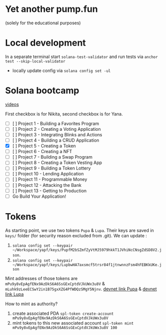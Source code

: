 # Yet another pump.fun

(solely for the educational purposes)

# Local development
In a separate terminal start `solana-test-validator` and run tests via `anchor test --skip-local-validator`
+ locally update config via `solana config set -ul`

# Solana bootcamp
[videos](https://www.youtube.com/watch?v=amAq-WHAFs8)

First checkbox is for Nikita, second checkbox is for Yana.
+ [ ] [ ] Project 1 - Building a Favorites Program
+ [ ] [ ] Project 2 - Creating a Voting Application
+ [ ] [ ] Project 3 - Integrating Blinks and Actions
+ [ ] [ ] Project 4 - Building a CRUD Application
+ [X] [ ] Project 5 - Creating a Token
+ [ ] [ ] Project 6 - Creating a NFT
+ [ ] [ ] Project 7 - Building a Swap Program
+ [ ] [ ] Project 8 - Creating a Token Vesting App
+ [ ] [ ] Project 9 - Building a Token Lottery
+ [ ] [ ] Project 10 - Lending Application
+ [ ] [ ] Project 11 - Programmable Money
+ [ ] [ ] Project 12 - Attacking the Bank
+ [ ] [ ] Project 13 - Getting to Production
+ [ ] Go Build Your Application!

# Tokens
As starting point, we use two tokens `Pupa` & `Lupa`. Their keys are saved in `keys/` folder (for security reason excluded from .git). We can update :
1. `solana config set --keypair ~/Workspace/yapf/keys/PupfM2bSZmfZyVtMJ5979hkkT1JVhiNcCNsgZdSD8V2.json`.
2. `solana config set --keypair ~/Workspace/yapf/keys/LupbwHA7axsmcf5trsr84f1jtnwnnzFsm4hFEBKkUKe.json`

Mint addresses of those tokens are `mPu9y8vEpAgfENx9AzDkS6A6SsGExCptdVJkUWx3u8V` & `mLuhk9zLeeECSwY2in1B75gxXZG4PfWDQzSMgY5Njnv`.
[devnet link Pupa](https://explorer.solana.com/address/mPu9y8vEpAgfENx9AzDkS6A6SsGExCptdVJkUWx3u8V?cluster=devnet) & [devnet link Lupa](https://explorer.solana.com/address/mLuhk9zLeeECSwY2in1B75gxXZG4PfWDQzSMgY5Njnv?cluster=devnet)

How to mint as authority?
1. create associated PDA `spl-token create-account mPu9y8vEpAgfENx9AzDkS6A6SsGExCptdVJkUWx3u8V`
2. mint tokens to this new associated account `spl-token mint mPu9y8vEpAgfENx9AzDkS6A6SsGExCptdVJkUWx3u8V 100`
